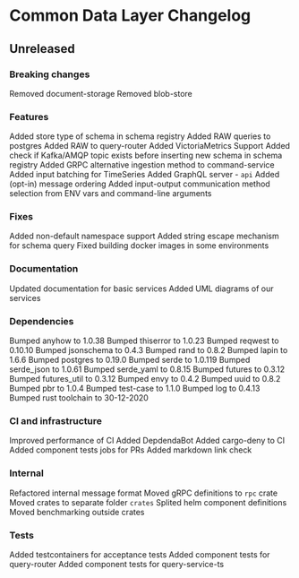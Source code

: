 # Common Data Layer Changelog

## Unreleased 

### Breaking changes
Removed document-storage
Removed blob-store

### Features
Added store type of schema in schema registry
Added RAW queries to postgres
Added RAW to query-router
Added VictoriaMetrics Support
Added check if Kafka/AMQP topic exists before inserting new schema in schema registry
Added GRPC alternative ingestion method to command-service
Added input batching for TimeSeries
Added GraphQL server - `api`
Added (opt-in) message ordering
Added input-output communication method selection from ENV vars and command-line arguments

### Fixes
Added non-default namespace support
Added string escape mechanism for schema query
Fixed building docker images in some environments

### Documentation
Updated documentation for basic services
Added UML diagrams of our services

### Dependencies
Bumped anyhow to 1.0.38
Bumped thiserror to 1.0.23
Bumped reqwest to 0.10.10
Bumped jsonschema to 0.4.3
Bumped rand to 0.8.2
Bumped lapin to 1.6.6
Bumped postgres to 0.19.0
Bumped serde to 1.0.119
Bumped serde_json to 1.0.61
Bumped serde_yaml to 0.8.15
Bumped futures to 0.3.12
Bumped futures_util to 0.3.12
Bumped envy to 0.4.2
Bumped uuid to 0.8.2
Bumped pbr to 1.0.4
Bumped test-case to 1.1.0
Bumped log to 0.4.13
Bumped rust toolchain to 30-12-2020

### CI and infrastructure
Improved performance of CI
Added DepdendaBot
Added cargo-deny to CI
Added component tests jobs for PRs
Added markdown link check

### Internal
Refactored internal message format
Moved gRPC definitions to `rpc` crate
Moved crates to separate folder `crates`
Splited helm component definitions
Moved benchmarking outside crates

### Tests
Added testcontainers for acceptance tests
Added component tests for query-router
Added component tests for query-service-ts
